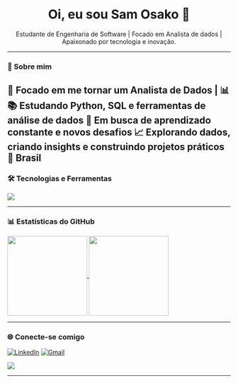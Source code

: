 
<h1 align="center">Oi, eu sou Sam Osako 👋</h1>

<p align="center">
  Estudante de Engenharia de Software | Focado em Analista de dados | Apaixonado por tecnologia e inovação.
</p>

---

### 🚀 Sobre mim

🎯 Focado em me tornar um Analista de Dados | 📊
📚 Estudando Python, SQL e ferramentas de análise de dados
🚀 Em busca de aprendizado constante e novos desafios
📈 Explorando dados, criando insights e construindo projetos práticos
📍 Brasil
---

### 🛠️ Tecnologias e Ferramentas

<img src="https://skillicons.dev/icons?i=python,jupyter,git,github,vscode,powerbi,mysql" />


---

### 📊 Estatísticas do GitHub

<a href="https://github.com/seuUsuario">
  <img height=180 align="center" src="https://github-readme-stats.vercel.app/api?username=seuUsuario&show_icons=true&theme=radical" />
</a>
<a href="https://github.com/seuUsuario">
  <img height=180 align="center" src="https://github-readme-stats.vercel.app/api/top-langs?username=seuUsuario&layout=compact&langs_count=8&theme=radical" />
</a>

---

### 🌐 Conecte-se comigo

[![LinkedIn](https://img.shields.io/badge/LinkedIn-blue?logo=linkedin&logoColor=white)](https://www.linkedin.com/in/samosako)
[![Gmail](https://img.shields.io/badge/Gmail-red?logo=gmail&logoColor=white)](mailto:samgomesosako@gmail.com)
<div>
<a href="https://instagram.com/sammg.o" target="_blank"><img src="https://img.shields.io/badge/-Instagram-%23E4405F?style=for-the-badge&logo=instagram&logoColor=white" target="_blank"></a>

---

